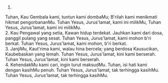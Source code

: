 1.
Tuhan, Kau Gembala kami, tuntun kami dombaMu;
B'rilah kami menikmati hikmat pengorbananMu.
Tuhan Yesus, Jurus'lamat, kami ini milikMu,
Tuhan Yesus, Jurus'lamat, kami ini milikMu.
<br>
2.
Kau Pengawal yang setia, Kawan hidup terdekat.
Jauhkan kami dari dosa, panggil pulang yang sesat.
Tuhan Yesus, Jurus'lamat, kami mohon b'ri berkat.
Tuhan Yesus, Jurus'lamat, kami mohon, b'ri berkat.
<br>
3.
JanjiMu, Kaut'rima kami, walau hina bercela;
yang berdosa Kausucikan, Kaubebaskan yang lemah.
Tuhan Yesus, Jurus'lamat, kini kami berserah.
Tuhan Yesus, Jurus'lamat, kini kami berserah.
<br>
4.
KehendakMu kami cari, ingin turut maksudMu.
Tuhan, isi hati kami dengan kasihMu penuh.
Tuhan Yesus, Jurus'lamat, tak terhingga kasihMu.
Tuhan Yesus, Jurus'lamat, tak terhingga kasihMu.